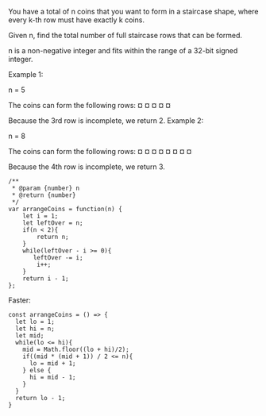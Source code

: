 You have a total of n coins that you want to form in a staircase shape, where every k-th row must have exactly k coins.

Given n, find the total number of full staircase rows that can be formed.

n is a non-negative integer and fits within the range of a 32-bit signed integer.

Example 1:

n = 5

The coins can form the following rows:
¤
¤ ¤
¤ ¤

Because the 3rd row is incomplete, we return 2.
Example 2:

n = 8

The coins can form the following rows:
¤
¤ ¤
¤ ¤ ¤
¤ ¤

Because the 4th row is incomplete, we return 3.



```
/**
 * @param {number} n
 * @return {number}
 */
var arrangeCoins = function(n) {
    let i = 1;
    let leftOver = n;
    if(n < 2){
        return n;
    }
    while(leftOver - i >= 0){
       leftOver -= i;
        i++;
    }
    return i - 1;
};
```


Faster:

```
const arrangeCoins = () => {
  let lo = 1;
  let hi = n;
  let mid;
  while(lo <= hi){
    mid = Math.floor((lo + hi)/2);
    if((mid * (mid + 1)) / 2 <= n){
      lo = mid + 1;
    } else {
      hi = mid - 1;
    }
  }
  return lo - 1;
}
```

